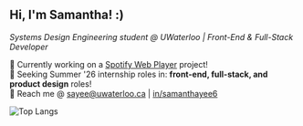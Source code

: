 ## Hi, I'm Samantha! :)
*Systems Design Engineering student @ UWaterloo | Front-End & Full-Stack Developer*

🌱 Currently working on a [Spotify Web Player](https://github.com/SamanthaaYee/spotify-player) project! <br>
💼 Seeking Summer '26 internship roles in: **front-end, full-stack, and product design** roles! <br>
📩 Reach me @ [sayee@uwaterloo.ca](mailto:sayee@uwaterloo.ca) | [in/samanthayee6](https://www.linkedin.com/in/samanthayee6)

![Top Langs](https://github-readme-stats.vercel.app/api/top-langs/?username=SamanthaaYee&layout=compact&theme=tokyonight)

<!--![Top Langs](https://github-readme-stats.vercel.app/api/top-langs/?username=SamanthaaYee&theme=tokyonight)

**SamanthaaYee/SamanthaaYee** is a ✨ _special_ ✨ repository because its `README.md` (this file) appears on your GitHub profile.

Here are some ideas to get you started:

- 🔭 I’m currently working on ...
- 🌱 I’m currently learning ...
- 👯 I’m looking to collaborate on ...
- 🤔 I’m looking for help with ...
- 💬 Ask me about ...
- 📫 How to reach me: ...
- 😄 Pronouns: ...
- ⚡ Fun fact: ...
-->

